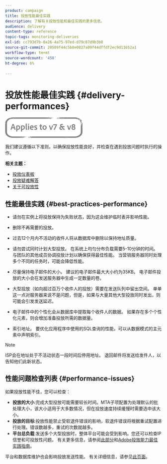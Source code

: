 ```yaml
---
product: campaign
title: 投放性能最佳实践
description: 了解有关投放性能和最佳实践的更多信息。
audience: delivery
content-type: reference
topic-tags: monitoring-deliveries
exl-id: cc793d7b-0a26-4a75-97ed-d79c87d9b3b8
source-git-commit: 20509f44c5b8e0827a09f44dffdf2ec9d11652a1
workflow-type: tm+mt
source-wordcount: '458'
ht-degree: 6%

---
```


# 投放性能最佳实践 {#delivery-performances}

![](../../assets/common.svg)

我们建议遵循以下准则，以确保投放性能良好，并检查在遇到投放问题时执行的操作。

**相关主题：**

* [投放仪表板](delivery-dashboard.md)
* [投放疑难解答](delivery-troubleshooting.md)
* [关于可投放性](about-deliverability.md)

## 性能最佳实践 {#best-practices-performance}

* 请勿在实例上将投放保持为失败状态，因为这会维护临时表并影响性能。

* 删除不再需要的投放。

* 过去12个月内不活动的收件人将从数据库中删除以保持地址质量。

* 请勿尝试同时计划大型投放。 在系统上均匀分布负载需要5-10分钟的时间。 与团队的其他成员协调投放计划以确保获得最佳性能。 当营销服务器同时处理多个不同的任务时，可能会降低性能。

* 尽量保持电子邮件的大小。 建议的电子邮件最大大小约为35KB。 电子邮件投放的大小会在发送服务器中生成一定数量的卷。

* 大型投放（如向超过百万个收件人的投放）需要在发送队列中留出空间。 单单这一点对服务器来说不是问题，但是，如果与大量其他大型投放同时发出，则可能会引发发送延迟。

* 电子邮件中的个性化会从数据库中提取每个收件人的数据。 如果存在多个个性化元素，则会增加准备投放所需的数据量。

* 索引地址。 要优化应用程序中使用的SQL查询的性能，可以从数据模式的主元素中声明索引。

>[!NOTE]
>
>ISP会在地址处于不活动状态一段时间后停用地址。 退回邮件将发送给发件人，以告知他们此新状态。

## 性能问题检查列表 {#performance-issues}

如果投放性能不佳，您可以检查：

* **投放的大小**:完成大型投放可能需要较长时间。MTA子项配置为处理默认的批处理大小，该大小适用于大多数情况，但在投放速度持续缓慢时需要选中该大小。
* **投放的目标**:投放性能禁止受软退件错误的影响，软退件错误将根据重试配置进行处理。错误数越多，重试的次数就越多。
* **平台总负载**:发送多个大型投放时，整体平台可能会受到影响。您还可以检查IP信誉和可投放性问题。 有关更多信息，请参阅[此部分](about-deliverability.md)和[Adobe投放能力最佳实践指南](https://experienceleague.adobe.com/docs/deliverability-learn/deliverability-best-practice-guide/introduction.html?lang=zh-Hans)。

平台和数据库维护也会影响投放发送性能。 有关详细信息，请参见[此页面](../../production/using/database-performances.md)。
